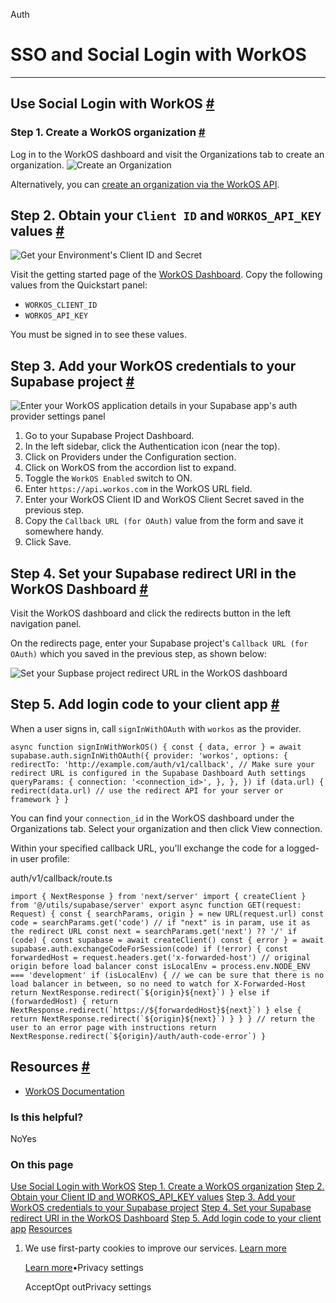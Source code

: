 Auth

# SSO and Social Login with WorkOS

* * *

## Use Social Login with WorkOS [\#](https://supabase.com/docs/guides/auth/social-login/auth-workos\#use-social-login-with-workos)

### Step 1. Create a WorkOS organization [\#](https://supabase.com/docs/guides/auth/social-login/auth-workos\#step-1-create-a-workos-organization)

Log in to the WorkOS dashboard and visit the Organizations tab to create an organization.
![Create an Organization](https://supabase.com/docs/img/guides/auth-workos/workos-create-organization.png)

Alternatively, you can [create an organization via the WorkOS API](https://workos.com/docs/reference/organization/create).

## Step 2. Obtain your `Client ID` and `WORKOS_API_KEY` values [\#](https://supabase.com/docs/guides/auth/social-login/auth-workos\#step-2-obtain-your-client-id-and-workosapikey-values)

![Get your Environment's Client ID and Secret](https://supabase.com/docs/img/guides/auth-workos/workos-dashboard-get-client-id-and-key.png)

Visit the getting started page of the [WorkOS Dashboard](https://dashboard.workos.com/get-started). Copy the following values from the Quickstart panel:

- `WORKOS_CLIENT_ID`
- `WORKOS_API_KEY`

You must be signed in to see these values.

## Step 3. Add your WorkOS credentials to your Supabase project [\#](https://supabase.com/docs/guides/auth/social-login/auth-workos\#step-3-add-your-workos-credentials-to-your-supabase-project)

![Enter your WorkOS application details in your Supabase app's auth provider settings panel](https://supabase.com/docs/img/guides/auth-workos/supabase-workos-configuration.png)

1. Go to your Supabase Project Dashboard.
2. In the left sidebar, click the Authentication icon (near the top).
3. Click on Providers under the Configuration section.
4. Click on WorkOS from the accordion list to expand.
5. Toggle the `WorkOS Enabled` switch to ON.
6. Enter `https://api.workos.com` in the WorkOS URL field.
7. Enter your WorkOS Client ID and WorkOS Client Secret saved in the previous step.
8. Copy the `Callback URL (for OAuth)` value from the form and save it somewhere handy.
9. Click Save.

## Step 4. Set your Supabase redirect URI in the WorkOS Dashboard [\#](https://supabase.com/docs/guides/auth/social-login/auth-workos\#step-4-set-your-supabase-redirect-uri-in-the-workos-dashboard)

Visit the WorkOS dashboard and click the redirects button in the left navigation panel.

On the redirects page, enter your Supabase project's `Callback URL (for OAuth)` which you saved in the previous step, as shown below:

![Set your Supbase project redirect URL in the WorkOS dashboard](https://supabase.com/docs/img/guides/auth-workos/workos-set-supabase-redirect.png)

## Step 5. Add login code to your client app [\#](https://supabase.com/docs/guides/auth/social-login/auth-workos\#step-5-add-login-code-to-your-client-app)

When a user signs in, call `signInWithOAuth` with `workos` as the provider.

`
async function signInWithWorkOS() {
const { data, error } = await supabase.auth.signInWithOAuth({
    provider: 'workos',
    options: {
      redirectTo: 'http://example.com/auth/v1/callback', // Make sure your redirect URL is configured in the Supabase Dashboard Auth settings
      queryParams: {
        connection: '<connection_id>',
      },
    },
})
if (data.url) {
    redirect(data.url) // use the redirect API for your server or framework
}
}
`

You can find your `connection_id` in the WorkOS dashboard under the Organizations tab. Select your organization and then click View connection.

Within your specified callback URL, you'll exchange the code for a logged-in user profile:

auth/v1/callback/route.ts

``
import { NextResponse } from 'next/server'
import { createClient } from '@/utils/supabase/server'
export async function GET(request: Request) {
const { searchParams, origin } = new URL(request.url)
const code = searchParams.get('code')
// if "next" is in param, use it as the redirect URL
const next = searchParams.get('next') ?? '/'
if (code) {
    const supabase = await createClient()
    const { error } = await supabase.auth.exchangeCodeForSession(code)
    if (!error) {
      const forwardedHost = request.headers.get('x-forwarded-host') // original origin before load balancer
      const isLocalEnv = process.env.NODE_ENV === 'development'
      if (isLocalEnv) {
        // we can be sure that there is no load balancer in between, so no need to watch for X-Forwarded-Host
        return NextResponse.redirect(`${origin}${next}`)
      } else if (forwardedHost) {
        return NextResponse.redirect(`https://${forwardedHost}${next}`)
      } else {
        return NextResponse.redirect(`${origin}${next}`)
      }
    }
}
// return the user to an error page with instructions
return NextResponse.redirect(`${origin}/auth/auth-code-error`)
}
``

## Resources [\#](https://supabase.com/docs/guides/auth/social-login/auth-workos\#resources)

- [WorkOS Documentation](https://workos.com/docs/sso/guide)

### Is this helpful?

NoYes

### On this page

[Use Social Login with WorkOS](https://supabase.com/docs/guides/auth/social-login/auth-workos#use-social-login-with-workos) [Step 1. Create a WorkOS organization](https://supabase.com/docs/guides/auth/social-login/auth-workos#step-1-create-a-workos-organization) [Step 2. Obtain your Client ID and WORKOS\_API\_KEY values](https://supabase.com/docs/guides/auth/social-login/auth-workos#step-2-obtain-your-client-id-and-workosapikey-values) [Step 3. Add your WorkOS credentials to your Supabase project](https://supabase.com/docs/guides/auth/social-login/auth-workos#step-3-add-your-workos-credentials-to-your-supabase-project) [Step 4. Set your Supabase redirect URI in the WorkOS Dashboard](https://supabase.com/docs/guides/auth/social-login/auth-workos#step-4-set-your-supabase-redirect-uri-in-the-workos-dashboard) [Step 5. Add login code to your client app](https://supabase.com/docs/guides/auth/social-login/auth-workos#step-5-add-login-code-to-your-client-app) [Resources](https://supabase.com/docs/guides/auth/social-login/auth-workos#resources)

1. We use first-party cookies to improve our services. [Learn more](https://supabase.com/privacy#8-cookies-and-similar-technologies-used-on-our-european-services)



   [Learn more](https://supabase.com/privacy#8-cookies-and-similar-technologies-used-on-our-european-services)•Privacy settings





   AcceptOpt outPrivacy settings